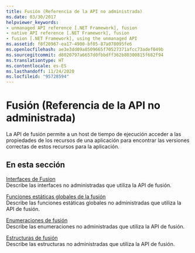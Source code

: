 ```yaml
---
title: Fusión (Referencia de la API no administrada)
ms.date: 03/30/2017
helpviewer_keywords:
- unmanaged API reference [.NET Framework], fusion
- native API reference [.NET Framework], fusion
- fusion [.NET Framework], using the unmanaged API
ms.assetid: f8f20967-ea17-4900-bf05-87a078095fe6
ms.openlocfilehash: ae3e3dd09a8509665f70527371afcc73adef049b
ms.sourcegitcommit: d8020797a6657d0fbbdff362b80300815f682f94
ms.translationtype: HT
ms.contentlocale: es-ES
ms.lasthandoff: 11/24/2020
ms.locfileid: "95728594"
---
```

# <a name="fusion-unmanaged-api-reference"></a>Fusión (Referencia de la API no administrada)

La API de fusión permite a un host de tiempo de ejecución acceder a las propiedades de los recursos de una aplicación para encontrar las versiones correctas de estos recursos para la aplicación.  
  
## <a name="in-this-section"></a>En esta sección  

 [Interfaces de Fusion](fusion-interfaces.md)  
 Describe las interfaces no administradas que utiliza la API de fusión.  
  
 [Funciones estáticas globales de la fusión](fusion-global-static-functions.md)  
 Describe las funciones estáticas globales no administradas que utiliza la API de fusión.  
  
 [Enumeraciones de fusión](fusion-enumerations.md)  
 Describe las enumeraciones no administradas que utiliza la API de fusión.  
  
 [Estructuras de fusión](fusion-structures.md)  
 Describe las estructuras no administradas que utiliza la API de fusión.
